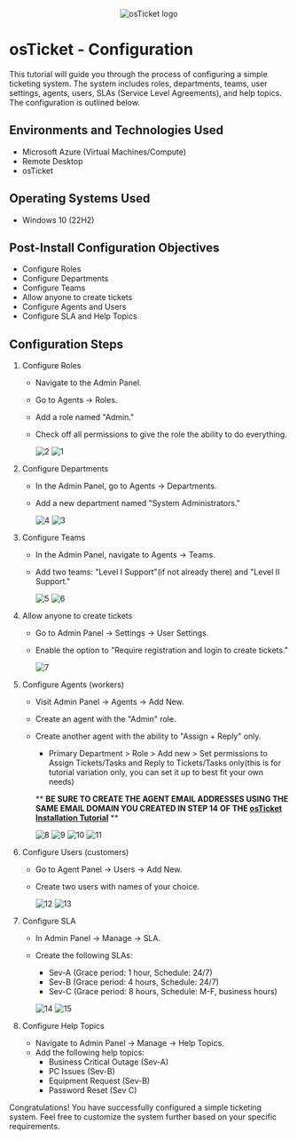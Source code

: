 <p align="center">
<img src="https://i.imgur.com/Clzj7Xs.png" alt="osTicket logo"/>
</p>

<h1>osTicket - Configuration </h1>
This tutorial will guide you through the process of configuring a simple ticketing system. The system includes roles, departments, teams, user settings, agents, users, SLAs (Service Level Agreements), and help topics. The configuration is outlined below.<br />


<h2>Environments and Technologies Used</h2>

- Microsoft Azure (Virtual Machines/Compute)
- Remote Desktop
- osTicket

<h2>Operating Systems Used </h2>

- Windows 10</b> (22H2)

<h2>Post-Install Configuration Objectives</h2>

- Configure Roles
- Configure Departments
- Configure Teams
- Allow anyone to create tickets
- Configure Agents and Users
- Configure SLA and Help Topics

<h2>Configuration Steps</h2>

1. Configure Roles
    - Navigate to the Admin Panel.
    - Go to Agents -> Roles.
    - Add a role named "Admin."
    - Check off all permissions to give the role the ability to do everything.
      
      ![2](https://github.com/mehmhacimic/osTicket-Configuration/assets/157438082/21e4d30d-1ccf-4414-9c08-3d814c42c120)
      ![1](https://github.com/mehmhacimic/osTicket-Configuration/assets/157438082/204207f6-6906-455a-9720-e87a3792158b)

2. Configure Departments
    - In the Admin Panel, go to Agents -> Departments.
    - Add a new department named "System Administrators."
      
      ![4](https://github.com/mehmhacimic/osTicket-Configuration/assets/157438082/8b972e76-d199-4645-be82-d168a2f209b2)
      ![3](https://github.com/mehmhacimic/osTicket-Configuration/assets/157438082/bc2fc9b7-50ef-4880-be0d-d3c822ccf2b1)

3. Configure Teams
    - In the Admin Panel, navigate to Agents -> Teams.
    - Add two teams: "Level I Support"(if not already there) and "Level II Support."
  
      ![5](https://github.com/mehmhacimic/osTicket-Configuration/assets/157438082/b833a7f6-1540-45a8-a240-a9eb1347b607)
      ![6](https://github.com/mehmhacimic/osTicket-Configuration/assets/157438082/4af7ef77-24a9-40d9-ba07-a52fa18a9699)

4. Allow anyone to create tickets
    - Go to Admin Panel -> Settings -> User Settings.
    - Enable the option to "Require registration and login to create tickets."

      ![7](https://github.com/mehmhacimic/osTicket-Configuration/assets/157438082/b9964433-b47b-4087-a7f5-17ac942dfee9)

5. Configure Agents (workers)
    - Visit Admin Panel -> Agents -> Add New.
    - Create an agent with the "Admin" role.
    - Create another agent with the ability to "Assign + Reply" only.
        - Primary Department > Role > Add new > Set permissions to Assign Tickets/Tasks and Reply to Tickets/Tasks only(this is for tutorial variation only, you can set it up to best fit your own needs)

       ** **BE SURE TO CREATE THE AGENT EMAIL ADDRESSES USING THE SAME EMAIL DOMAIN YOU CREATED IN STEP 14 OF THE [osTicket Installation Tutorial](https://github.com/mehmhacimic/osTicket-installation)** **    
      
      ![8](https://github.com/mehmhacimic/osTicket-Configuration/assets/157438082/05419a12-ba8c-47c3-91b9-7705937de57b)
      ![9](https://github.com/mehmhacimic/osTicket-Configuration/assets/157438082/e74c2d22-2aaf-4942-8f2c-e635fa6f841d)
      ![10](https://github.com/mehmhacimic/osTicket-Configuration/assets/157438082/fea43036-ee48-411f-b3cc-5e391657d5e6)
      ![11](https://github.com/mehmhacimic/osTicket-Configuration/assets/157438082/a243e47c-474f-4f5f-a3dc-6bf49f63f262)

6. Configure Users (customers)
    - Go to Agent Panel -> Users -> Add New.
    - Create two users with names of your choice.

      ![12](https://github.com/mehmhacimic/osTicket-Configuration/assets/157438082/9af61ae2-5bb9-45ac-90f7-9b068e4882ea)
      ![13](https://github.com/mehmhacimic/osTicket-Configuration/assets/157438082/3a78553f-d569-4fb9-90eb-5f17f7cba443)

7. Configure SLA
    - In Admin Panel -> Manage -> SLA.
    - Create the following SLAs:
        - Sev-A (Grace period: 1 hour, Schedule: 24/7)
        - Sev-B (Grace period: 4 hours, Schedule: 24/7)
        - Sev-C (Grace period: 8 hours, Schedule: M-F, business hours)
     
      ![14](https://github.com/mehmhacimic/osTicket-Configuration/assets/157438082/879cf766-07a0-43fe-9454-2630c01a8819)
      ![15](https://github.com/mehmhacimic/osTicket-Configuration/assets/157438082/0298503e-a16b-42c0-aab8-69f756c21794)

8. Configure Help Topics
    - Navigate to Admin Panel -> Manage -> Help Topics.
    - Add the following help topics:
        - Business Critical Outage (Sev-A)
        - PC Issues (Sev-B)
        - Equipment Request (Sev-B)
        - Password Reset (Sev C)


Congratulations! You have successfully configured a simple ticketing system. Feel free to customize the system further based on your specific requirements.
